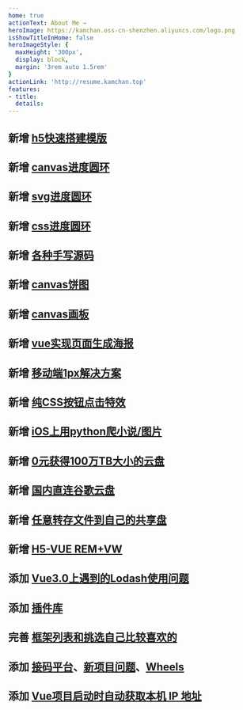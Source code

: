 ```yaml
---
home: true
actionText: About Me →
heroImage: https://kamchan.oss-cn-shenzhen.aliyuncs.com/logo.png
isShowTitleInHome: false
heroImageStyle: {
  maxHeight: '300px',
  display: block,
  margin: '3rem auto 1.5rem'
}
actionLink: 'http://resume.kamchan.top'
features:
- title: 
  details:
---
```

## 新增 [h5快速搭建模版]('https://kamchan.oss-cn-shenzhen.aliyuncs.com/h5_template.zip')
## 新增 [canvas进度圆环](/tips/canvasRing.html)
## 新增 [svg进度圆环](/tips/svgRing.html)
## 新增 [css进度圆环](/tips/cssRing.html)
## 新增 [各种手写源码](/wheels/handwritten.html)
## 新增 [canvas饼图](/tips/canvasPie.html)
## 新增 [canvas画板](/tips/canvasBoard.html)
## 新增 [vue实现页面生成海报](/tips/poster.html)
## 新增 [移动端1px解决方案](/tips/1px.html)
## 新增 [纯CSS按钮点击特效](/tips/scatteringButton.html)
## 新增 [iOS上用python爬小说/图片](/technology/01.html)
## 新增 [0元获得100万TB大小的云盘](/technology/02.html)
## 新增 [国内直连谷歌云盘](/technology/03.html)
## 新增 [任意转存文件到自己的共享盘](/technology/04.html)
## 新增 [H5-VUE REM+VW](/rem/rem.html#h5-vue-rem-vw-我最常用)
## 添加 [Vue3.0上遇到的Lodash使用问题](/bug/lodash.html)
## 添加 [插件库](/plugin/plugin.html)
## 完善 [框架列表和挑选自己比较喜欢的](/wheels/framework.html#个人前端比较喜欢的-偏向pc)
## 添加 [接码平台](/tools/sms-code.html#国内)、[新项目问题](/bug/mqsyzt.html)、[Wheels](/wheels/store.html)
## 添加 [Vue项目启动时自动获取本机 IP 地址](/wheels/utils.html#vue-项目启动时获取本机-ip-地址)
